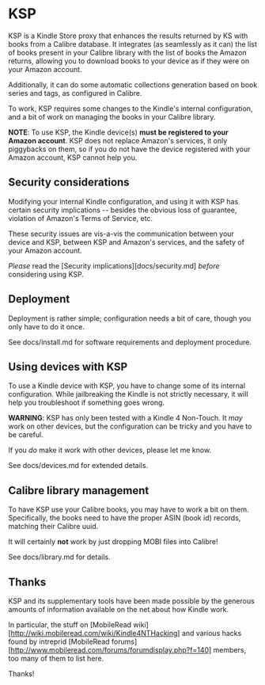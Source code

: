 
KSP
===

KSP is a Kindle Store proxy that enhances the results returned by KS with
books from a Calibre database. It integrates (as seamlessly as it can) the
list of books present in your Calibre library with the list of books the
Amazon returns, allowing you to download books to your device as if they were
on your Amazon account.

Additionally, it can do some automatic collections generation based on book
series and tags, as configured in Calibre.

To work, KSP requires some changes to the Kindle's internal configuration, and
a bit of work on managing the books in your Calibre library.

**NOTE**: To use KSP, the Kindle device(s) **must be registered to your Amazon
account**. KSP does not replace Amazon's services, it only piggybacks on them,
so if you do not have the device registered with your Amazon account, KSP
cannot help you.


Security considerations
-----------------------

Modifying your internal Kindle configuration, and using it with KSP has
certain security implications -- besides the obvious loss of guarantee,
violation of Amazon's Terms of Service, etc.

These security issues are vis-a-vis the communication between your device and
KSP, between KSP and Amazon's services, and the safety of your Amazon account.

*Please* read the [Security implications][docs/security.md] *before*
considering using KSP.


Deployment
----------

Deployment is rather simple; configuration needs a bit of care, though you
only have to do it once.

See docs/install.md for software requirements and deployment procedure.


Using devices with KSP
----------------------

To use a Kindle device with KSP, you have to change some of its internal
configuration.  While jailbreaking the Kindle is not strictly necessary, it
will help you troubleshoot if something goes wrong.

**WARNING**: KSP has only been tested with a Kindle 4 Non-Touch. It *may*
work on other devices, but the configuration can be tricky and you have to be
careful.

If you *do* make it work with other devices, please let me know.

See docs/devices.md for extended details.


Calibre library management
--------------------------

To have KSP use your Calibre books, you may have to work a bit on them.
Specifically, the books need to have the proper ASIN (book id) records,
matching their Calibre uuid.

It will certainly **not** work by just dropping MOBI files into Calibre!

See docs/library.md for details.


Thanks
------

KSP and its supplementary tools have been made possible by the generous
amounts of information available on the net about how Kindle work.

In particular, the stuff on [MobileRead wiki]
[http://wiki.mobileread.com/wiki/Kindle4NTHacking] and various hacks found by
intreprid [MobileRead forums]
[http://www.mobileread.com/forums/forumdisplay.php?f=140] members, too many of
them to list here.

Thanks!
